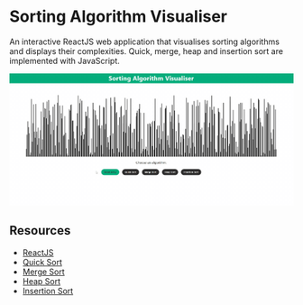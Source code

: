 # Sorting Algorithm Visualiser

An interactive ReactJS web application that visualises sorting algorithms and displays their complexities.
Quick, merge, heap and insertion sort are implemented with JavaScript.

![Sorting Algorithm Visualiser GIF](assets/sample.gif)

## Resources
- [ReactJS](https://reactjs.org/)
- [Quick Sort](https://en.wikipedia.org/wiki/Quicksort)
- [Merge Sort](https://en.wikipedia.org/wiki/Merge_sort)
- [Heap Sort](https://en.wikipedia.org/wiki/Heapsort)
- [Insertion Sort](https://en.wikipedia.org/wiki/Insertion_sort)